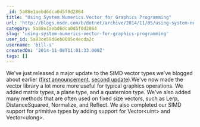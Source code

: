 ```yaml
---
_id: 5a88e1aebd6dca0d5f0d2864
title: "Using System.Numerics.Vector for Graphics Programming"
url: 'http://blogs.msdn.com/b/dotnet/archive/2014/11/05/using-system-numerics-vector-for-graphics-programming.aspx'
category: 5a88e1aebd6dca0d5f0d2864
slug: 'using-system-numerics-vector-for-graphics-programming'
user_id: 5a83ce59d6eb0005c4ecda2c
username: 'bill-s'
createdOn: '2014-11-08T11:01:33.000Z'
tags: []
---
```


We've just released a major update to the SIMD vector types we've blogged about earlier (<a href="http://blogs.msdn.com/b/dotnet/archive/2014/04/07/the-jit-finally-proposed-jit-and-simd-are-getting-married.aspx">first announcement</a><span>, </span><a href="http://blogs.msdn.com/b/dotnet/archive/2014/05/13/update-to-simd-support.aspx">second update</a><span>).</span>We've now made the vector library a lot more more useful for typical graphics operations. We added matrix types, a plane type, and a quaternion type. We've also added many methods that are often used on fixed size vectors, such as Lerp, DistanceSquared, Normalize, and Reflect. We also completed our SIMD support for primitive types by adding support for Vector&lt;uint&gt; and Vector&lt;ulong&gt;.
